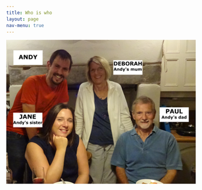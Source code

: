 ```yaml
---
title: Who is who
layout: page
nav-menu: true
---
```


<!-- Main -->
<div id="main" class="alt">

<div class="box alt">
	<div class="row 50% uniform">
		<div class="4u"><span class="image fit"><img src="assets/images/family.jpg" alt="" /></span></div>
		<div class="4u"><span class="image fit"><img src="assets/images/family_2.jpg" alt="" /></span></div>
		<div class="4u$"><span class="image fit"><img src="assets/images/pic08.jpg" alt="" /></span></div>
		<!-- Break -->
		<div class="4u"><span class="image fit"><img src="assets/images/pic08.jpg" alt="" /></span></div>
		<div class="4u"><span class="image fit"><img src="assets/images/pic08.jpg" alt="" /></span></div>
		<div class="4u$"><span class="image fit"><img src="assets/images/pic08.jpg" alt="" /></span></div>
		<!-- Break -->
		<div class="4u"><span class="image fit"><img src="assets/images/pic08.jpg" alt="" /></span></div>
		<div class="4u"><span class="image fit"><img src="assets/images/pic08.jpg" alt="" /></span></div>
		<div class="4u$"><span class="image fit"><img src="assets/images/pic08.jpg" alt="" /></span></div>
	</div>
</div>
</div>

